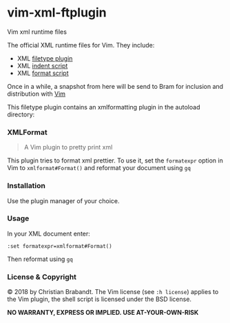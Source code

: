 # vim-xml-ftplugin
Vim xml runtime files

The official XML runtime files for Vim. They include:
* XML [filetype plugin][1]
* XML [indent script][2]
* XML [format script][3]

Once in a while, a snapshot from here will be send to Bram for inclusion and distribution with [Vim][4]

This filetype plugin contains an xmlformatting plugin in the autoload directory:

### XMLFormat
> A Vim plugin to pretty print xml

This plugin tries to format xml prettier. To use it, set the `formatexpr` option in Vim to `xmlformat#Format()` and reformat your document using `gq`

### Installation
Use the plugin manager of your choice.

### Usage

In your XML document enter:
```
:set formatexpr=xmlformat#Format()
```
Then reformat using `gq`

### License & Copyright

© 2018 by Christian Brabandt. The Vim license (see `:h license`) applies to the Vim plugin, the shell script is licensed under the BSD license.

__NO WARRANTY, EXPRESS OR IMPLIED.  USE AT-YOUR-OWN-RISK__

[1]: https://github.com/chrisbra/vim-xml-ftplugin/blob/master/ftplugin/xml.vim
[2]: https://github.com/chrisbra/vim-xml-ftplugin/blob/master/indent/xml.vim
[3]: https://github.com/chrisbra/vim-xml-ftplugin/blob/master/autoload/xmlformat.vim
[4]: https://www.github.com/vim/vim
